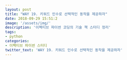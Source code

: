```yaml
---
layout: post
title: "WAY 19. 키워드 인수로 선택적인 동작을 제공하자"
date: 2018-09-29 15:51:2
image: '/assets/img/'
description: '이펙티브 파이썬 코딩의 기술 책 스터디 정리'
tags:
- python
categories:
- 이펙티브 파이썬 스터디
twitter_text: 'WAY 19. 키워드 인수로 선택적인 동작을 제공하자'
---
```

